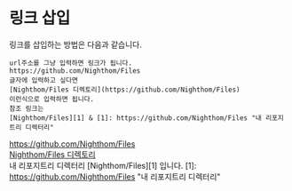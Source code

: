 # 링크 삽입

링크를 삽입하는 방법은 다음과 같습니다.  

```
url주소를 그냥 입력하면 링크가 됩니다.
https://github.com/Nighthom/Files
글자에 입력하고 싶다면
[Nighthom/Files 디렉토리](https://github.com/Nighthom/Files)
이런식으로 입력하면 됩니다.
참조 링크는
[Nighthom/Files][1] & [1]: https://github.com/Nighthom/Files "내 리포지트리 디렉터리"
```

https://github.com/Nighthom/Files  
[Nighthom/Files 디렉토리](https://github.com/Nighthom/Files)  
내 리포지트리 디렉터리 [Nighthom/Files][1] 입니다.
[1]: https://github.com/Nighthom/Files "내 리포지트리 디렉터리"
